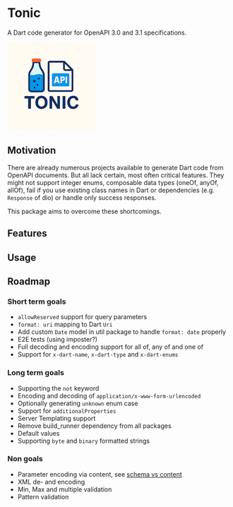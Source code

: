 # Tonic

A Dart code generator for OpenAPI 3.0 and 3.1 specifications.

![Logo](/resources/logo_small.png)

## Motivation
There are already numerous projects available to generate Dart code from OpenAPI documents. But all lack certain, most often critical features. They might not support integer enums, composable data types (oneOf, anyOf, allOf), fail if you use existing class names in Dart or dependencies (e.g. `Response` of dio) or handle only success responses. 

This package aims to overcome these shortcomings.

## Features

## Usage


## Roadmap

### Short term goals
- `allowReserved` support for query parameters
- `format: uri` mapping to Dart `Uri`
- Add custom `Date` model in util package to handle `format: date` properly
- E2E tests (using imposter?)
- Full decoding and encoding support for all of, any of and one of
- Support for `x-dart-name`, `x-dart-type` and `x-dart-enums`

### Long term goals
- Supporting the `not` keyword
- Encoding and decoding of `application/x-www-form-urlencoded`
- Optionally generating `unknown` enum case
- Support for `additionalProperties`
- Server Templating support 
- Remove build_runner dependency from all packages
- Default values
- Supporting `byte` and `binary` formatted strings

### Non goals
- Parameter encoding via content, see [schema vs content](https://swagger.io/docs/specification/v3_0/describing-parameters/#schema-vs-content)
- XML de- and encoding
- Min, Max and multiple validation
- Pattern validation 
